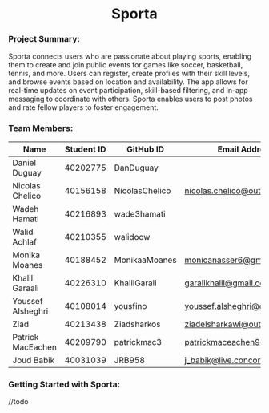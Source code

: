 <h1 align="center">Sporta</h1>

### Project Summary:  
Sporta connects users who are passionate about playing sports, enabling them to create and join public events for games like soccer, basketball, tennis, and more. Users can register, create profiles with their skill levels, and browse events based on location and availability. The app allows for real-time updates on event participation, skill-based filtering, and in-app messaging to coordinate with others. Sporta enables users to post photos and rate fellow players to foster engagement.

### Team Members:
| Name                   | Student ID | GitHub ID | Email Address |
| ------------------------ | ------------ | ----------------- | ----------------- |
| Daniel Duguay	 | 40202775 | DanDuguay | |
| Nicolas Chelico	| 40156158 | NicolasChelico |nicolas.chelico@outlook.com |
| Wadeh Hamati	| 40216893 | wade3hamati | |
| Walid Achlaf	| 40210355 | walidoow | |
| Monika Moanes	| 40188452 | MonikaaMoanes | monicanasser6@gmail.com |
| Khalil Garaali	| 40226310 | KhalilGarali | garalikhalil@gmail.com |
| Youssef Alsheghri	| 40108014 | yousfino | youssef.alsheghri@gmail.com |
| Ziad	| 40213438 | Ziadsharkos | ziadelsharkawi@outlook.com |
| Patrick MacEachen	| 40209790 | patrickmac3  | patrickmaceachen9@gmail.com |
| Joud Babik | 40031039 | JRB958 | j_babik@live.concordia.ca

### Getting Started with Sporta:  

//todo
